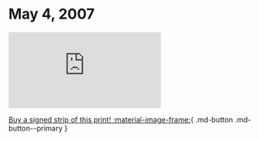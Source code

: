 # May 4, 2007

![](https://www.achewood.com/comic.php?date=05042007)

[Buy a signed strip of this print! :material-image-frame:](https://achewood-holiday-pop-up.myshopify.com/products/strip#05042007){ .md-button .md-button--primary }
